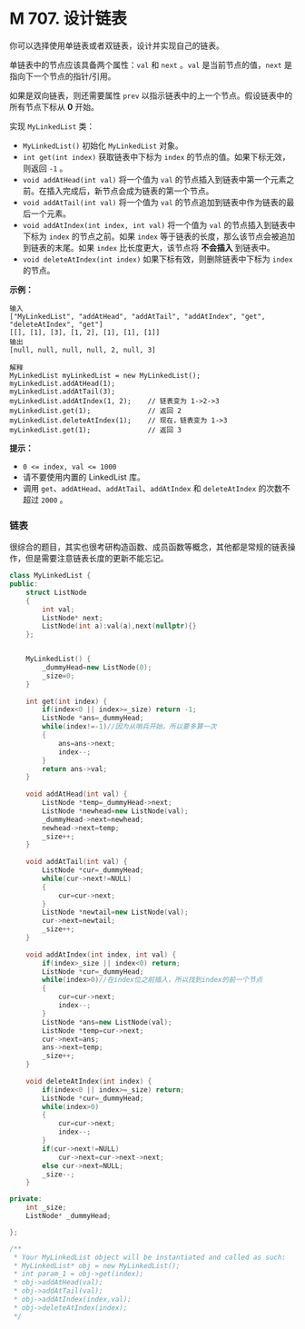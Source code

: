 # M 707. 设计链表

你可以选择使用单链表或者双链表，设计并实现自己的链表。

单链表中的节点应该具备两个属性：`val` 和 `next` 。`val` 是当前节点的值，`next` 是指向下一个节点的指针/引用。

如果是双向链表，则还需要属性 `prev` 以指示链表中的上一个节点。假设链表中的所有节点下标从 **0** 开始。

实现 `MyLinkedList` 类：

- `MyLinkedList()` 初始化 `MyLinkedList` 对象。
- `int get(int index)` 获取链表中下标为 `index` 的节点的值。如果下标无效，则返回 `-1` 。
- `void addAtHead(int val)` 将一个值为 `val` 的节点插入到链表中第一个元素之前。在插入完成后，新节点会成为链表的第一个节点。
- `void addAtTail(int val)` 将一个值为 `val` 的节点追加到链表中作为链表的最后一个元素。
- `void addAtIndex(int index, int val)` 将一个值为 `val` 的节点插入到链表中下标为 `index` 的节点之前。如果 `index` 等于链表的长度，那么该节点会被追加到链表的末尾。如果 `index` 比长度更大，该节点将 **不会插入** 到链表中。
- `void deleteAtIndex(int index)` 如果下标有效，则删除链表中下标为 `index` 的节点。

 

**示例：**

```
输入
["MyLinkedList", "addAtHead", "addAtTail", "addAtIndex", "get", "deleteAtIndex", "get"]
[[], [1], [3], [1, 2], [1], [1], [1]]
输出
[null, null, null, null, 2, null, 3]

解释
MyLinkedList myLinkedList = new MyLinkedList();
myLinkedList.addAtHead(1);
myLinkedList.addAtTail(3);
myLinkedList.addAtIndex(1, 2);    // 链表变为 1->2->3
myLinkedList.get(1);              // 返回 2
myLinkedList.deleteAtIndex(1);    // 现在，链表变为 1->3
myLinkedList.get(1);              // 返回 3
```

 

**提示：**

- `0 <= index, val <= 1000`
- 请不要使用内置的 LinkedList 库。
- 调用 `get`、`addAtHead`、`addAtTail`、`addAtIndex` 和 `deleteAtIndex` 的次数不超过 `2000` 。



### 链表

很综合的题目，其实也很考研构造函数、成员函数等概念，其他都是常规的链表操作，但是需要注意链表长度的更新不能忘记。

```cpp
class MyLinkedList {
public: 
    struct ListNode
    {
        int val;
        ListNode* next;
        ListNode(int a):val(a),next(nullptr){}
    };


    MyLinkedList() {
        _dummyHead=new ListNode(0);
        _size=0;
    }
    
    int get(int index) {
        if(index<0 || index>=_size) return -1;
        ListNode *ans=_dummyHead; 
        while(index!=-1)//因为从哨兵开始，所以要多算一次
        {
            ans=ans->next;
            index--;
        }
        return ans->val;
    }
    
    void addAtHead(int val) {
        ListNode *temp=_dummyHead->next;
        ListNode *newhead=new ListNode(val);
        _dummyHead->next=newhead;
        newhead->next=temp;
        _size++;
    }
    
    void addAtTail(int val) {
        ListNode *cur=_dummyHead;
        while(cur->next!=NULL)
        {
            cur=cur->next;
        }
        ListNode *newtail=new ListNode(val);
        cur->next=newtail;
        _size++;
    }
    
    void addAtIndex(int index, int val) {
        if(index>_size || index<0) return;
        ListNode *cur=_dummyHead;
        while(index>0)//在index位之前插入，所以找到index的前一个节点
        {
            cur=cur->next;
            index--;
        }
        ListNode *ans=new ListNode(val);
        ListNode *temp=cur->next;
        cur->next=ans;
        ans->next=temp;
        _size++;
    }
    
    void deleteAtIndex(int index) {
        if(index<0 || index>=_size) return;
        ListNode *cur=_dummyHead;
        while(index>0)
        {
            cur=cur->next;
            index--;
        }
        if(cur->next!=NULL)
            cur->next=cur->next->next;
        else cur->next=NULL;
        _size--;
    }

private:
    int _size;
    ListNode* _dummyHead;

};

/**
 * Your MyLinkedList object will be instantiated and called as such:
 * MyLinkedList* obj = new MyLinkedList();
 * int param_1 = obj->get(index);
 * obj->addAtHead(val);
 * obj->addAtTail(val);
 * obj->addAtIndex(index,val);
 * obj->deleteAtIndex(index);
 */
```


